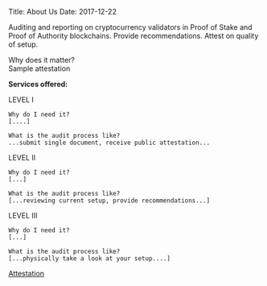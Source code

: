 Title: About Us
Date: 2017-12-22

Auditing and reporting on cryptocurrency validators in Proof of Stake and Proof of Authority blockchains.
Provide recommendations.
Attest on quality of setup.

Why does it matter? <br>
Sample attestation

<bold>**Services offered:**</bold>

<bold>LEVEL I</bold>

	Why do I need it?
	[....]

	What is the audit process like?
	...submit single document, receive public attestation...

<bold>LEVEL II</bold>

	Why do I need it?
	[...]

	What is the audit process like?
	[...reviewing current setup, provide recommendations...]

<bold>LEVEL III</bold>
	
	Why do I need it?
	[...]

	What is the audit process like?
	[...physically take a look at your setup....]


<!-- [Attestation]({filename}signup.md) <br> -->
[Attestation](/pages/sign-up.html) <br>
<!-- [GitHub](http://github.com) -->


